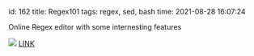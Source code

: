 id: 162
title: Regex101
tags: regex, sed, bash
time: 2021-08-28 16:07:24

Online Regex editor with some internesting features

![](http://localhost/bkmks_fotos/pics/132)
[LINK](https://regex101.com)